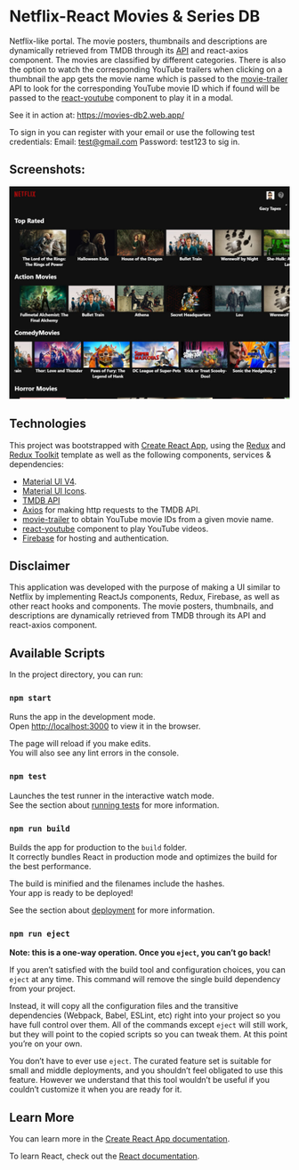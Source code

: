 # Netflix-React Movies & Series DB

Netflix-like portal. The movie posters, thumbnails and descriptions are dynamically retrieved from TMDB through its [API](https://www.themoviedb.org/documentation/api) and react-axios component. The movies are classified by different categories. There is also the option to watch the corresponding YouTube trailers when clicking on a thumbnail the app gets the movie name which is passed to the [movie-trailer](https://www.npmjs.com/package/movie-trailer) API to look for the corresponding YouTube movie ID which if found will be passed to the [react-youtube](https://www.npmjs.com/package/react-youtube) component to play it in a modal.

See it in action at: https://movies-db2.web.app/

To sign in you can register with your email or use the following test credentials: Email: test@gmail.com Password: test123 to sig in.

## Screenshots:
<div align="center">
  <img src="screenshots/MoviesDb-react.jpg" alt="screenshot" width="700" style="width:700px;"/>
</div>

## Technologies

This project was bootstrapped with [Create React App](https://github.com/facebook/create-react-app), using the [Redux](https://redux.js.org/) and [Redux Toolkit](https://redux-toolkit.js.org/) template as well as the following components, services & dependencies:
- [Material UI V4](https://v4.mui.com/).
- [Material UI Icons](https://v4.mui.com/components/material-icons/#material-icons).
- [TMDB API](https://www.themoviedb.org/documentation/api)
- [Axios](https://github.com/axios/axios) for making http requests to the TMDB API.
- [movie-trailer](https://www.npmjs.com/package/movie-trailer) to obtain YouTube movie IDs from a given movie name.
- [react-youtube](https://www.npmjs.com/package/react-youtube) component to play YouTube videos.
- [Firebase](https://firebase.google.com/) for hosting and  authentication.

## Disclaimer

This application was developed with the purpose of making a UI similar to Netflix by implementing ReactJs components, Redux, Firebase, as well as other react hooks and components. The movie posters, thumbnails, and descriptions are dynamically retrieved from TMDB through its API and react-axios component. 

## Available Scripts

In the project directory, you can run:

### `npm start`

Runs the app in the development mode.<br />
Open [http://localhost:3000](http://localhost:3000) to view it in the browser.

The page will reload if you make edits.<br />
You will also see any lint errors in the console.

### `npm test`

Launches the test runner in the interactive watch mode.<br />
See the section about [running tests](https://facebook.github.io/create-react-app/docs/running-tests) for more information.

### `npm run build`

Builds the app for production to the `build` folder.<br />
It correctly bundles React in production mode and optimizes the build for the best performance.

The build is minified and the filenames include the hashes.<br />
Your app is ready to be deployed!

See the section about [deployment](https://facebook.github.io/create-react-app/docs/deployment) for more information.

### `npm run eject`

**Note: this is a one-way operation. Once you `eject`, you can’t go back!**

If you aren’t satisfied with the build tool and configuration choices, you can `eject` at any time. This command will remove the single build dependency from your project.

Instead, it will copy all the configuration files and the transitive dependencies (Webpack, Babel, ESLint, etc) right into your project so you have full control over them. All of the commands except `eject` will still work, but they will point to the copied scripts so you can tweak them. At this point you’re on your own.

You don’t have to ever use `eject`. The curated feature set is suitable for small and middle deployments, and you shouldn’t feel obligated to use this feature. However we understand that this tool wouldn’t be useful if you couldn’t customize it when you are ready for it.

## Learn More

You can learn more in the [Create React App documentation](https://facebook.github.io/create-react-app/docs/getting-started).

To learn React, check out the [React documentation](https://reactjs.org/).
